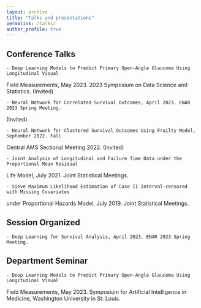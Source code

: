 ```yaml
---
layout: archive
title: "Talks and presentations"
permalink: /talks/
author_profile: true
---
```


## Conference Talks

    - Deep Learning Models to Predict Primary Open-Angle Glaucoma Using Longitudinal Visual
  Field Measurements, May 2023. 2023 Symposium on Data Science and Statistics. (Invited)

    - Neural Network for Correlated Survival Outcomes, April 2023. ENAR 2023 Spring Meeting.
  (Invited)

    - Neural Network for Clustered Survival Outcomes Using Frailty Model, September 2022. Fall
  Central AMS Sectional Meeting 2022. (Invited)

    - Joint Analysis of Longitudinal and Failure Time Data under the Proportional Mean Residual
  Life Model, July 2021. Joint Statistical Meetings.

    - Sieve Maximum Likelihood Estimation of Case II Interval-censored with Missing Covariates
  under Proportional Hazards Model, July 2019. Joint Statistical Meetings.

## Session Organized

    - Deep Learning for Survival Analysis, April 2023. ENAR 2023 Spring Meeting.

## Department Seminar

    - Deep Learning Models to Predict Primary Open-Angle Glaucoma Using Longitudinal Visual
  Field Measurements, May 2023. Symposium for Artificial Intelligence in Medicine,
  Washington University in St. Louis.